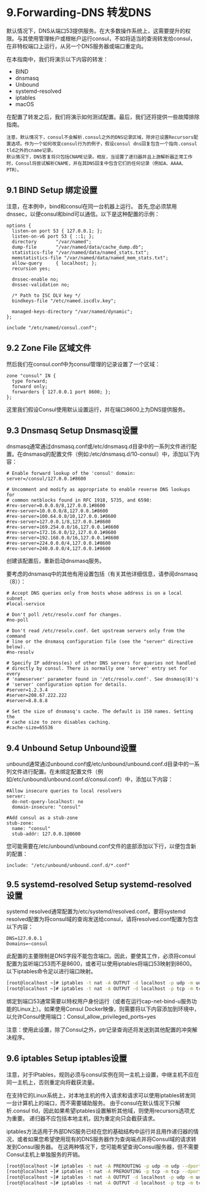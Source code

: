 # 9.Forwarding-DNS 转发DNS

默认情况下，DNS从端口53提供服务。在大多数操作系统上，这需要提升的权限。与其使用管理帐户或根帐户运行consul，不如将适当的查询转发给consul，在非特权端口上运行，从另一个DNS服务器或端口重定向。

在本指南中，我们将演示以下内容的转发：
* BIND
* dnsmasq
* Unbound
* systemd-resolved
* iptables
* macOS

在配置了转发之后，我们将演示如何测试配置。最后，我们还将提供一些故障排除指南。

```text
注意，默认情况下，consul不会解析.consul之外的DNS记录区域，除非已设置Recursors配置选项。作为一个如何改变consul行为的例子，假设consul dns回复包含一个指向.consul tld之外的cname记录。
默认情况下，DNS答复将只包括CNAME记录。相反，当设置了递归器并且上游解析器正常工作时，Consul将尝试解析CNAME，并在其DNS回复中包含它们的任何记录（例如A、AAAA、PTR）。
```

## 9.1 BIND Setup   绑定设置
注意，在本例中，bind和consul在同一台机器上运行。
首先,您必须禁用dnssec，以便consul和bind可以通信。以下是这种配置的示例：
```dns
options {
  listen-on port 53 { 127.0.0.1; };
  listen-on-v6 port 53 { ::1; };
  directory       "/var/named";
  dump-file       "/var/named/data/cache_dump.db";
  statistics-file "/var/named/data/named_stats.txt";
  memstatistics-file "/var/named/data/named_mem_stats.txt";
  allow-query     { localhost; };
  recursion yes;

  dnssec-enable no;
  dnssec-validation no;

  /* Path to ISC DLV key */
  bindkeys-file "/etc/named.iscdlv.key";

  managed-keys-directory "/var/named/dynamic";
};

include "/etc/named/consul.conf";
```

## 9.2 Zone File  区域文件
然后我们在consul.conf中为consul管理的记录设置了一个区域：
```dns
zone "consul" IN {
  type forward;
  forward only;
  forwarders { 127.0.0.1 port 8600; };
};
```

这里我们假设Consul使用默认设置运行，并在端口8600上为DNS提供服务。

## 9.3 Dnsmasq Setup  Dnsmasq设置
dnsmasq通常通过dnsmasq.conf或/etc/dnsmasq.d目录中的一系列文件进行配置。在dnsmasq的配置文件（例如:/etc/dnsmasq.d/10-consul）中，添加以下内容：
```Dnsmasq
# Enable forward lookup of the 'consul' domain:
server=/consul/127.0.0.1#8600

# Uncomment and modify as appropriate to enable reverse DNS lookups for
# common netblocks found in RFC 1918, 5735, and 6598:
#rev-server=0.0.0.0/8,127.0.0.1#8600
#rev-server=10.0.0.0/8,127.0.0.1#8600
#rev-server=100.64.0.0/10,127.0.0.1#8600
#rev-server=127.0.0.1/8,127.0.0.1#8600
#rev-server=169.254.0.0/16,127.0.0.1#8600
#rev-server=172.16.0.0/12,127.0.0.1#8600
#rev-server=192.168.0.0/16,127.0.0.1#8600
#rev-server=224.0.0.0/4,127.0.0.1#8600
#rev-server=240.0.0.0/4,127.0.0.1#8600
```

创建该配置后，重新启动dnsmasq服务。

要考虑的dnsmasq中的其他有用设置包括（有关其他详细信息，请参阅dnsmasq（8））：
```Dnsmasq
# Accept DNS queries only from hosts whose address is on a local subnet.
#local-service

# Don't poll /etc/resolv.conf for changes.
#no-poll

# Don't read /etc/resolv.conf. Get upstream servers only from the command
# line or the dnsmasq configuration file (see the "server" directive below).
#no-resolv

# Specify IP address(es) of other DNS servers for queries not handled
# directly by consul. There is normally one 'server' entry set for every
# 'nameserver' parameter found in '/etc/resolv.conf'. See dnsmasq(8)'s
# 'server' configuration option for details.
#server=1.2.3.4
#server=208.67.222.222
#server=8.8.8.8

# Set the size of dnsmasq's cache. The default is 150 names. Setting the
# cache size to zero disables caching.
#cache-size=65536
```

## 9.4 Unbound Setup Unbound设置

unbound通常通过unbound.conf或/etc/unbound/unbound.conf.d目录中的一系列文件进行配置。在未绑定配置文件（例如/etc/unbound/unbound.conf.d/consul.conf）中，添加以下内容：
```unbound
#Allow insecure queries to local resolvers
server:
  do-not-query-localhost: no
  domain-insecure: "consul"

#Add consul as a stub-zone
stub-zone:
  name: "consul"
  stub-addr: 127.0.0.1@8600
```

您可能需要在/etc/unbound/unbound.conf文件的底部添加以下行，以便包含新的配置：
```unbound
include: "/etc/unbound/unbound.conf.d/*.conf"
```

## 9.5 systemd-resolved Setup systemd-resolved设置
systemd resolved通常配置为/etc/systemd/resolved.conf。要将systemd resolved配置为将consul域的查询发送给consul，请将resolved.conf配置为包含以下内容：
```systemd-resolved
DNS=127.0.0.1
Domains=~consul
```

此配置的主要限制是DNS字段不能包含端口。因此，要使其工作，必须将consul配置为监听端口53而不是8600，或者可以使用iptables将端口53映射到8600。以下iptables命令足以进行端口映射。

```bash
[root@localhost ~]# iptables -t nat -A OUTPUT -d localhost -p udp -m udp --dport 53 -j REDIRECT --to-ports 8600
[root@localhost ~]# iptables -t nat -A OUTPUT -d localhost -p tcp -m tcp --dport 53 -j REDIRECT --to-ports 8600
```

绑定到端口53通常需要以特权用户身份运行（或者在运行cap-net-bind-u服务功能的Linux上）。如果使用Consul Docker映像，则需要将以下内容添加到环境中，以允许Consul使用端口：Consul_allow_privileged_ports=yes

注意：使用此设置，除了Consul之外，ptr记录查询还将发送到其他配置的冲突解决程序。

## 9.6 iptables Setup iptables设置
注意，对于IPtables，规则必须与consul实例在同一主机上设置，中继主机不应在同一主机上，否则重定向将截获流量。

在支持它的Linux系统上，对本地主机的传入请求和请求可以使用iptables转发同一台计算机上的端口，而不需要辅助服务。
由于consul在默认情况下只解析.consul tld，因此如果希望iptables设置解析其他域，则使用recursors选项尤为重要。
递归器不应包括本地主机，因为重定向只会截获请求。

iptables方法适用于外部DNS服务已经在您的基础结构中运行并且用作递归器的情况，或者如果您希望使用现有的DNS服务器作为查询端点并将Consul域的请求转发到Consul服务器。
在这两种情况下，您可能希望查询Consul服务器，但不需要Consul主机上单独服务的开销。

```bash
[root@localhost ~]# iptables -t nat -A PREROUTING -p udp -m udp --dport 53 -j REDIRECT --to-ports 8600
[root@localhost ~]# iptables -t nat -A PREROUTING -p tcp -m tcp --dport 53 -j REDIRECT --to-ports 8600
[root@localhost ~]# iptables -t nat -A OUTPUT -d localhost -p udp -m udp --dport 53 -j REDIRECT --to-ports 8600
[root@localhost ~]# iptables -t nat -A OUTPUT -d localhost -p tcp -m tcp --dport 53 -j REDIRECT --to-ports 8600
```